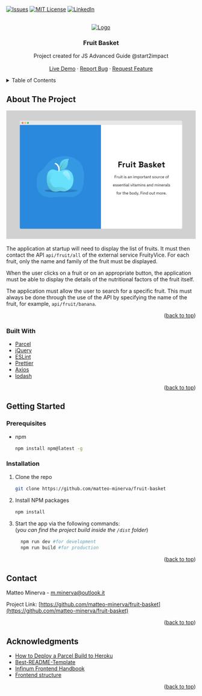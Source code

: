 <div id="top"></div>

<!-- PROJECT SHIELDS -->

[![Issues][issues-shield]][issues-url]
[![MIT License][license-shield]][license-url]
[![LinkedIn][linkedin-shield]][linkedin-url]

<!-- PROJECT LOGO -->
<br />
<div align="center">
  <a href="https://github.com/othneildrew/Best-README-Template">
    <img src="./public/images/favicon.ico" alt="Logo" width="80" height="80">
  </a>

<h3 align="center">Fruit Basket</h3>

  <p align="center">
    Project created for JS Advanced Guide @start2impact
    <br />
    <br />
    <a href="https://fruit-basket-s2i.herokuapp.com/">Live Demo</a>
    ·
    <a href="https://github.com/matteo-minerva/fruit-basket/issues">Report Bug</a>
    ·
    <a href="https://github.com/matteo-minerva/fruit-basket/issues">Request Feature</a>
  </p>
</div>

<!-- TABLE OF CONTENTS -->
<details>
  <summary>Table of Contents</summary>
  <ol>
    <li>
      <a href="#about-the-project">About The Project</a>
      <ul>
        <li><a href="#built-with">Built With</a></li>
      </ul>
    </li>
    <li>
      <a href="#getting-started">Getting Started</a>
      <ul>
        <li><a href="#prerequisites">Prerequisites</a></li>
        <li><a href="#installation">Installation</a></li>
      </ul>
    </li>
    <li><a href="#contact">Contact</a></li>
    <li><a href="#acknowledgments">Acknowledgments</a></li>
  </ol>
</details>

<!-- ABOUT THE PROJECT -->

## About The Project

[![Product Name Screen Shot][product-screenshot]](https://fruit-basket-s2i.herokuapp.com/)

The application at startup will need to display the list of fruits. It must then contact the API `api/fruit/all` of the external service FruityVice. For each fruit, only the name and family of the fruit must be displayed.

When the user clicks on a fruit or on an appropriate button, the application must be able to display the details of the nutritional factors of the fruit itself.

The application must allow the user to search for a specific fruit. This must always be done through the use of the API by specifying the name of the fruit, for example, `api/fruit/banana`.

<p align="right">(<a href="#top">back to top</a>)</p>

### Built With

- [Parcel](https://parceljs.org/)
- [jQuery](https://jquery.com/)
- [ESLint](https://eslint.org/)
- [Prettier](https://prettier.io/)
- [Axios](https://axios-http.com/)
- [lodash](https://lodash.com/)

<p align="right">(<a href="#top">back to top</a>)</p>

<!-- GETTING STARTED -->

## Getting Started

### Prerequisites

- npm
  ```sh
  npm install npm@latest -g
  ```

### Installation

1. Clone the repo
   ```sh
   git clone https://github.com/matteo-minerva/fruit-basket
   ```
2. Install NPM packages
   ```sh
   npm install
   ```
3. Start the app via the following commands: </br>
   (<em>you can find the project build inside the `/dist` folder</em>)
   ```sh
     npm run dev #for development
     npm run build #for production
   ```

<p align="right">(<a href="#top">back to top</a>)</p>

<!-- CONTACT -->

## Contact

Matteo Minerva - m.minerva@outlook.it

Project Link: [https://github.com/matteo-minerva/fruit-basket](https://github.com/matteo-minerva/fruit-basket)

<p align="right">(<a href="#top">back to top</a>)</p>

<!-- ACKNOWLEDGMENTS -->

## Acknowledgments

- [How to Deploy a Parcel Build to Heroku](https://javascript.plainenglish.io/how-to-deploy-a-parcel-build-to-heroku-fa1ea74d2b96)
- [Best-README-Template](https://github.com/othneildrew/Best-README-Template/blob/master/README.md)
- [Infinum Frontend Handbook](https://infinum.com/handbook/frontend)
- [Frontend structure](https://docs.sulu.io/en/1.6/developer/create-bundle/frontend-structure.html)

<p align="right">(<a href="#top">back to top</a>)</p>

<!-- MARKDOWN LINKS & IMAGES -->
<!-- https://www.markdownguide.org/basic-syntax/#reference-style-links -->

[issues-shield]: https://img.shields.io/github/issues/othneildrew/Best-README-Template.svg?style=for-the-badge
[issues-url]: https://github.com/othneildrew/Best-README-Template/issues
[license-shield]: https://img.shields.io/github/license/othneildrew/Best-README-Template.svg?style=for-the-badge
[license-url]: https://github.com/othneildrew/Best-README-Template/blob/master/LICENSE.txt
[linkedin-shield]: https://img.shields.io/badge/-LinkedIn-black.svg?style=for-the-badge&logo=linkedin&colorB=555
[linkedin-url]: https://linkedin.com/in/othneildrew
[product-screenshot]: ./screenshot.png
